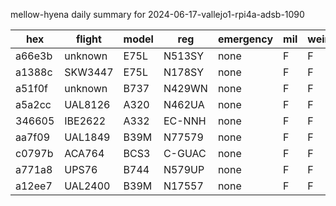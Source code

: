 mellow-hyena daily summary for 2024-06-17-vallejo1-rpi4a-adsb-1090

|hex|flight|model|reg|emergency|mil|weirdo|
|--|--|--|--|--|--|--|
|a66e3b|unknown|E75L|N513SY|none|F|F|
|a1388c|SKW3447|E75L|N178SY|none|F|F|
|a51f0f|unknown|B737|N429WN|none|F|F|
|a5a2cc|UAL8126|A320|N462UA|none|F|F|
|346605|IBE2622|A332|EC-NNH|none|F|F|
|aa7f09|UAL1849|B39M|N77579|none|F|F|
|c0797b|ACA764|BCS3|C-GUAC|none|F|F|
|a771a8|UPS76|B744|N579UP|none|F|F|
|a12ee7|UAL2400|B39M|N17557|none|F|F|
